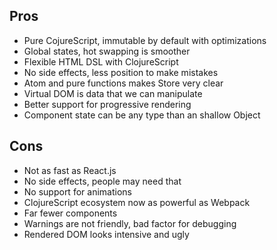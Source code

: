 
Pros
----

* Pure CojureScript, immutable by default with optimizations
* Global states, hot swapping is smoother
* Flexible HTML DSL with ClojureScript
* No side effects, less position to make mistakes
* Atom and pure functions makes Store very clear
* Virtual DOM is data that we can manipulate
* Better support for progressive rendering
* Component state can be any type than an shallow Object

Cons
----

* Not as fast as React.js
* No side effects, people may need that
* No support for animations
* ClojureScript ecosystem now as powerful as Webpack
* Far fewer components
* Warnings are not friendly, bad factor for debugging
* Rendered DOM looks intensive and ugly
